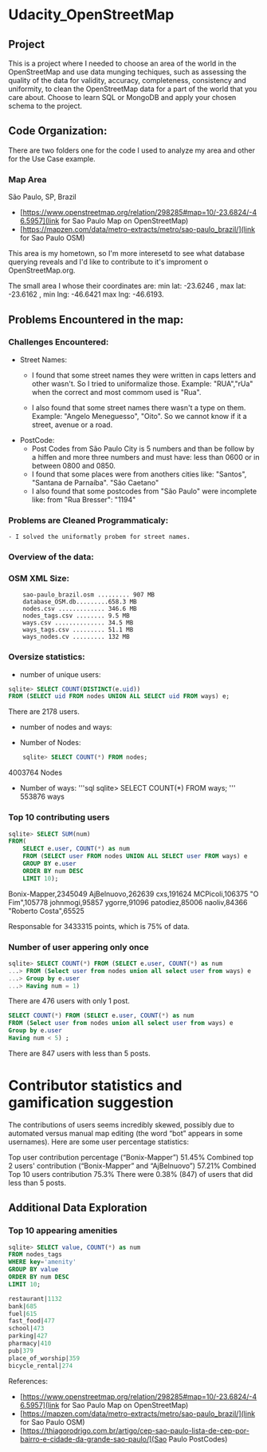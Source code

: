 # Udacity_OpenStreetMap


## Project

This is a project where I needed to choose an area of the world in the OpenStreetMap and use data munging techiques, such as assessing the quality of the data for validity, accuracy, completeness, consistency and uniformity, to clean the OpenStreetMap data for a part of the world that you care about. Choose to learn SQL or MongoDB and apply your chosen schema to the project.

## Code Organization:

There are two folders one for the code I used to analyze my area and other for the Use Case example.


### Map Area

São Paulo, SP, Brazil

- [https://www.openstreetmap.org/relation/298285#map=10/-23.6824/-46.5957](link for Sao Paulo Map on OpenStreetMap)
- [https://mapzen.com/data/metro-extracts/metro/sao-paulo_brazil/](link for Sao Paulo OSM)

This area is my hometown, so I'm more interesetd to see what database querying reveals and I'd like to contribute to it's improment o OpenStreetMap.org.

The small area I whose their coordinates are:  min lat:  -23.6246 , max lat:  -23.6162 ,  min lng: -46.6421 max lng:  -46.6193.


## Problems Encountered in the map:

### Challenges Encountered:
- Street Names:
	- I found that some street names they were written in caps letters and other wasn't. So I tried to uniformalize those. Example: "RUA","rUa" when the correct and most commom used is "Rua".

	- I also found that some street names there wasn't a type on them. Example: "Angelo Meneguesso", "Oito". So we cannot know if it a street, avenue or  a road.
- PostCode: 
	- Post Codes from São Paulo City is 5 numbers and than be follow by a hiffen and more three numbers and  must have: less than 0600 or in between 0800 and 0850.
	- I found that some places were from anothers cities like: "Santos", "Santana de Parnaíba". "São Caetano"
	- I also found that some postcodes from "São Paulo" were incomplete like: from "Rua Bresser": "1194"

### Problems are Cleaned Programmaticaly:

	- I solved the uniformatly probem for street names.


### Overview of the data:

### OSM XML Size:
		
		sao-paulo_brazil.osm ......... 907 MB
		database_OSM.db.........658.3 MB
		nodes.csv ............. 346.6 MB
		nodes_tags.csv ........ 9.5 MB
		ways.csv .............. 34.5 MB
		ways_tags.csv ......... 51.1 MB
		ways_nodes.cv ......... 132 MB  

### Oversize statistics:

- number of unique users:
```sql
sqlite> SELECT COUNT(DISTINCT(e.uid))          
FROM (SELECT uid FROM nodes UNION ALL SELECT uid FROM ways) e;
```
There are 2178 users.

- number of nodes and ways:

- Number of Nodes:

```sql
	sqlite> SELECT COUNT(*) FROM nodes;
```
4003764 Nodes
- Number of ways:
'''sql
sqlite> SELECT COUNT(*) FROM ways;
'''
553876 ways

### Top 10 contributing users
```sql
sqlite> SELECT SUM(num)
FROM(
	SELECT e.user, COUNT(*) as num
	FROM (SELECT user FROM nodes UNION ALL SELECT user FROM ways) e
	GROUP BY e.user
	ORDER BY num DESC
	LIMIT 10);
```

Bonix-Mapper,2345049
AjBelnuovo,262639
cxs,191624
MCPicoli,106375
"O Fim",105778
johnmogi,95857
ygorre,91096
patodiez,85006
naoliv,84366
"Roberto Costa",65525

Responsable for 3433315 points, which is 75% of data.

### Number of user appering only once 

```sql
sqlite> SELECT COUNT(*) FROM (SELECT e.user, COUNT(*) as num
...> FROM (Select user from nodes union all select user from ways) e
...> Group by e.user
...> Having num = 1)
```

There are 476 users with only 1 post.


```sql
SELECT COUNT(*) FROM (SELECT e.user, COUNT(*) as num
FROM (Select user from nodes union all select user from ways) e
Group by e.user
Having num < 5) ;
```

There are 847 users with less than 5 posts.

# Contributor statistics and gamification suggestion

The contributions of users seems incredibly skewed, possibly due to automated versus manual map editing (the word “bot” appears in some usernames). Here are some user percentage statistics:

Top user contribution percentage (“Bonix-Mapper”) 51.45%
Combined top 2 users' contribution (“Bonix-Mapper” and “AjBelnuovo”) 57.21%
Combined Top 10 users contribution 75.3%
There were 0.38% (847) of users that did less than 5 posts.


## Additional Data Exploration

### Top 10 appearing amenities
	
```sql
sqlite> SELECT value, COUNT(*) as num
FROM nodes_tags
WHERE key='amenity'
GROUP BY value
ORDER BY num DESC
LIMIT 10;
```
```sql
restaurant|1132
bank|685
fuel|615
fast_food|477
school|473
parking|427
pharmacy|410
pub|379
place_of_worship|359
bicycle_rental|274
```


References:
- [https://www.openstreetmap.org/relation/298285#map=10/-23.6824/-46.5957](link for Sao Paulo Map on OpenStreetMap)
- [https://mapzen.com/data/metro-extracts/metro/sao-paulo_brazil/](link for Sao Paulo OSM)
- [https://thiagorodrigo.com.br/artigo/cep-sao-paulo-lista-de-cep-por-bairro-e-cidade-da-grande-sao-paulo/](Sao Paulo PostCodes)


